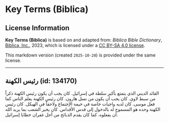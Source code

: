 # Key Terms (Biblica)

## License Information

**Key Terms (Biblica)** is based on and adapted from: _Biblica Bible Dictionary_, [Biblica, Inc.](https://www.biblica.com/), 2023, which is licensed under a [CC BY-SA 4.0 license](https://creativecommons.org/licenses/by-sa/4.0/legalcode.en).

This markdown version (created `2025-10-20`) is provided under the same license.



--------------------------------

## رئيس الكهنة (id: 134170)

القائد الديني الذي يتمتع بأكبر سلطة في إسرائيل. كان يجب أن يكون رئيس الكهنة ذكراً من سبط لاوي. كان يجب أن يكون من نسل هارون. كان رئيس الكهنة يعلم الناس كما فعل موسى. كان لديه واجبات خاصة في خيمة الإجتماع ولاحقاً في الهيكل. كان رئيس الكهنة وحده هو المسموح له بالدخول إلى قدس الأقداس. كان يخبر الشعب بما يريد الله أن يفعلوه. كما كان يقدم الذبائح من أجل غفران خطايا إسرائيل.


